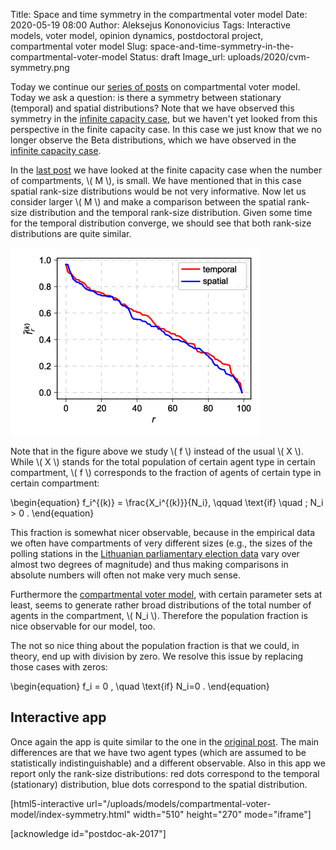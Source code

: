 Title: Space and time symmetry in the compartmental voter model
Date: 2020-05-19 08:00
Author: Aleksejus Kononovicius
Tags: Interactive models, voter model, opinion dynamics, postdoctoral project, compartmental voter model
Slug: space-and-time-symmetry-in-the-compartmental-voter-model
Status: draft
Image_url: uploads/2020/cvm-symmetry.png

Today we continue our [series of posts](/tag/compartmental-voter-model) on
compartmental voter model. Today we ask a question: is there a symmetry between
stationary (temporal) and spatial distributions? Note that we have observed
this symmetry in the
[infinite capacity case]({filename}/articles/2020/compartmental-voter-model.md),
but we haven't yet looked from this perspective in the finite capacity case. In
this case we just know that we no longer observe the Beta distributions, which
we have observed in the
[infinite capacity case]({filename}/articles/2020/compartmental-voter-model.md).
<!--more-->

In the
[last post]({filename}/articles/2020/compartmental-voter-model-finite-capacity.md)
we have looked at the finite capacity case when the number of compartments,
\\\( M \\\), is small. We have mentioned that in this case spatial rank-size
distributions would be not very informative. Now let us consider larger
\\\( M \\\) and make a comparison between the spatial rank-size distribution
and the temporal rank-size distribution. Given some time for the temporal
distribution converge, we should see that both rank-size distributions are
quite similar.

![Temporal \(red\) vs spatial \(blue\) rank-size distribution: N=2600, T=2, M=100, C=30, ε=2.](/uploads/2020/cvm-symmetry.png "Temporal \(red\) vs spatial \(blue\) rank-size distribution: N=2600, T=2, M=100, C=30, ε=2.")

Note that in the figure above we study \\\( f \\\) instead of the usual
\\\( X \\\). While \\\( X \\\) stands for the total population of certain agent
type in certain compartment, \\\( f \\\) corresponds to the fraction of agents
of certain type in certain compartment:

\begin{equation}
f\_i^{(k)} = \frac{X\_i^{(k)}}{N\_i}, \qquad \text{if} \quad \; N\_i > 0 .
\end{equation}

This fraction is somewhat nicer observable, because in the empirical data we
often have compartments of very different sizes (e.g., the sizes of the polling
stations in the
[Lithuanian parliamentary election data](https://github.com/akononovicius/lithuanian-parliamentary-election-data)
vary over almost two degrees of magnitude) and thus making comparisons in
absolute numbers will often not make very much sense.

Furthermore the
[compartmental voter model]({filename}/articles/2020/compartmental-voter-model.md),
with certain parameter sets at least, seems to generate rather broad
distributions of the total number of agents in the compartment, \\\( N\_i \\\).
Therefore the population fraction is nice observable for our model, too.

The not so nice thing about the population fraction is that we could, in
theory, end up with division by zero. We resolve this issue by replacing those
cases with zeros:

\begin{equation}
f\_i = 0 , \quad \text{if} N\_i=0 .
\end{equation}

## Interactive app

Once again the app is quite similar to the one in the
[original post]({filename}/articles/2020/compartmental-voter-model.md). The main
differences are that we have two agent types (which are assumed to be
statistically indistinguishable) and a different observable. Also in this app
we report only the rank-size distributions: red dots correspond to the temporal
(stationary) distribution, blue dots correspond to the spatial distribution.

[html5-interactive
url="/uploads/models/compartmental-voter-model/index-symmetry.html"
width="510" height="270" mode="iframe"]

[acknowledge id="postdoc-ak-2017"]
